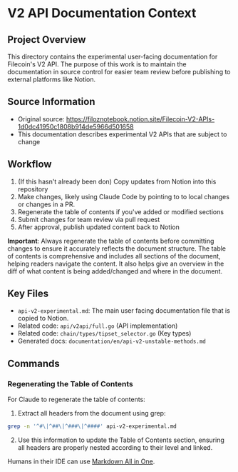 # V2 API Documentation Context

## Project Overview
This directory contains the experimental user-facing documentation for Filecoin's V2 API. The purpose of this work is to maintain the documentation in source control for easier team review before publishing to external platforms like Notion.

## Source Information
- Original source: https://filoznotebook.notion.site/Filecoin-V2-APIs-1d0dc41950c1808b914de5966d501658
- This documentation describes experimental V2 APIs that are subject to change

## Workflow
1. (If this hasn't already been don) Copy updates from Notion into this repository
2. Make changes, likely using Claude Code by pointing to to local changes or changes in a PR.
2. Regenerate the table of contents if you've added or modified sections
3. Submit changes for team review via pull request
4. After approval, publish updated content back to Notion

**Important**: Always regenerate the table of contents before committing changes to ensure it accurately reflects the document structure. The table of contents is comprehensive and includes all sections of the document, helping readers navigate the content.  It also helps give an overview in the diff of what content is being added/changed and where in the document.  

## Key Files
- `api-v2-experimental.md`: The main user facing documentation file that is copied to Notion.
- Related code: `api/v2api/full.go` (API implementation)
- Related code: `chain/types/tipset_selector.go` (Key types)
- Generated docs: `documentation/en/api-v2-unstable-methods.md`

## Commands

### Regenerating the Table of Contents
For Claude to regenerate the table of contents:
1. Extract all headers from the document using grep:
```bash
grep -n '^#\|^##\|^###\|^####' api-v2-experimental.md
```
2. Use this information to update the Table of Contents section, ensuring all headers are properly nested according to their level and linked.

Humans in their IDE can use [Markdown All in One](https://marketplace.visualstudio.com/items?itemName=yzhang.markdown-all-in-one).